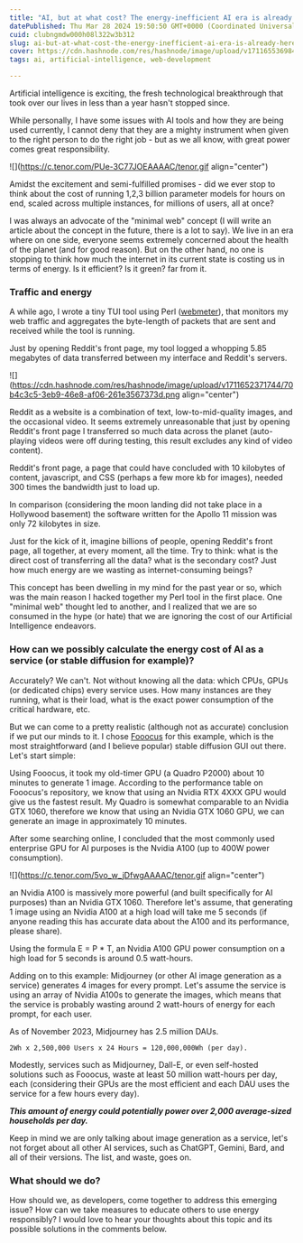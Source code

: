 ```yaml
---
title: "AI, but at what cost? The energy-inefficient AI era is already here"
datePublished: Thu Mar 28 2024 19:50:50 GMT+0000 (Coordinated Universal Time)
cuid: clubngmdw000h08l322w3b312
slug: ai-but-at-what-cost-the-energy-inefficient-ai-era-is-already-here
cover: https://cdn.hashnode.com/res/hashnode/image/upload/v1711655369848/d6c6b41b-c5f3-4244-a57a-07d4a7e0c28b.png
tags: ai, artificial-intelligence, web-development

---
```


Artificial intelligence is exciting, the fresh technological breakthrough that took over our lives in less than a year hasn't stopped since.

While personally, I have some issues with AI tools and how they are being used currently, I cannot deny that they are a mighty instrument when given to the right person to do the right job - but as we all know, with great power comes great responsibility.

![](https://c.tenor.com/PUe-3C77JOEAAAAC/tenor.gif align="center")

Amidst the excitement and semi-fulfilled promises - did we ever stop to think about the cost of running 1,2,3 billion parameter models for hours on end, scaled across multiple instances, for millions of users, all at once?

I was always an advocate of the "minimal web" concept (I will write an article about the concept in the future, there is a lot to say). We live in an era where on one side, everyone seems extremely concerned about the health of the planet (and for good reason). But on the other hand, no one is stopping to think how much the internet in its current state is costing us in terms of energy. Is it efficient? Is it green? far from it.

### Traffic and energy

A while ago, I wrote a tiny TUI tool using Perl ([webmeter](https://github.com/lnahrf/webmeter)), that monitors my web traffic and aggregates the byte-length of packets that are sent and received while the tool is running.

Just by opening Reddit's front page, my tool logged a whopping 5.85 megabytes of data transferred between my interface and Reddit's servers.

![](https://cdn.hashnode.com/res/hashnode/image/upload/v1711652371744/70b4c3c5-3eb9-46e8-af06-261e3567373d.png align="center")

Reddit as a website is a combination of text, low-to-mid-quality images, and the occasional video. It seems extremely unreasonable that just by opening Reddit's front page I transferred so much data across the planet (auto-playing videos were off during testing, this result excludes any kind of video content).

Reddit's front page, a page that could have concluded with 10 kilobytes of content, javascript, and CSS (perhaps a few more kb for images), needed 300 times the bandwidth just to load up.

In comparison (considering the moon landing did not take place in a Hollywood basement) the software written for the Apollo 11 mission was only 72 kilobytes in size.

Just for the kick of it, imagine billions of people, opening Reddit's front page, all together, at every moment, all the time. Try to think: what is the direct cost of transferring all the data? what is the secondary cost? Just how much energy are we wasting as internet-consuming beings?

This concept has been dwelling in my mind for the past year or so, which was the main reason I hacked together my Perl tool in the first place. One "minimal web" thought led to another, and I realized that we are so consumed in the hype (or hate) that we are ignoring the cost of our Artificial Intelligence endeavors.

### How can we possibly calculate the energy cost of AI as a service (or stable diffusion for example)?

Accurately? We can't. Not without knowing all the data: which CPUs, GPUs (or dedicated chips) every service uses. How many instances are they running, what is their load, what is the exact power consumption of the critical hardware, etc.

But we can come to a pretty realistic (although not as accurate) conclusion if we put our minds to it. I chose [Fooocus](https://github.com/lllyasviel/Fooocus) for this example, which is the most straightforward (and I believe popular) stable diffusion GUI out there. Let's start simple:

Using Fooocus, it took my old-timer GPU (a Quadro P2000) about 10 minutes to generate 1 image. According to the performance table on Fooocus's repository, we know that using an Nvidia RTX 4XXX GPU would give us the fastest result. My Quadro is somewhat comparable to an Nvidia GTX 1060, therefore we know that using an Nvidia GTX 1060 GPU, we can generate an image in approximately 10 minutes.

After some searching online, I concluded that the most commonly used enterprise GPU for AI purposes is the Nvidia A100 (up to 400W power consumption).

![](https://c.tenor.com/5vo_w_jDfwgAAAAC/tenor.gif align="center")

an Nvidia A100 is massively more powerful (and built specifically for AI purposes) than an Nvidia GTX 1060. Therefore let's assume, that generating 1 image using an Nvidia A100 at a high load will take me 5 seconds (if anyone reading this has accurate data about the A100 and its performance, please share).

Using the formula E = P \* T, an Nvidia A100 GPU power consumption on a high load for 5 seconds is around 0.5 watt-hours.

Adding on to this example: Midjourney (or other AI image generation as a service) generates 4 images for every prompt. Let's assume the service is using an array of Nvidia A100s to generate the images, which means that the service is probably wasting around 2 watt-hours of energy for each prompt, for each user.

As of November 2023, Midjourney has 2.5 million DAUs.

```plaintext
2Wh x 2,500,000 Users x 24 Hours = 120,000,000Wh (per day).
```

Modestly, services such as Midjourney, Dall-E, or even self-hosted solutions such as Fooocus, waste at least 50 million watt-hours per day, each (considering their GPUs are the most efficient and each DAU uses the service for a few hours every day).

***This amount of energy could potentially power over 2,000 average-sized households per day.***

Keep in mind we are only talking about image generation as a service, let's not forget about all other AI services, such as ChatGPT, Gemini, Bard, and all of their versions. The list, and waste, goes on.

### What should we do?

How should we, as developers, come together to address this emerging issue? How can we take measures to educate others to use energy responsibly? I would love to hear your thoughts about this topic and its possible solutions in the comments below.